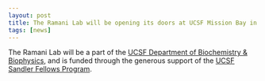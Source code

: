```yaml
---
layout: post
title: The Ramani Lab will be opening its doors at UCSF Mission Bay in Fall 2018!
tags: [news]
---
```

The Ramani Lab will be a part of the [UCSF Department of Biochemistry & Biophysics]({{http://biochemistry.ucsf.edu/}}), and is funded through the generous support of the [UCSF Sandler Fellows Program]({{https://fellows.ucsf.edu/}}).
